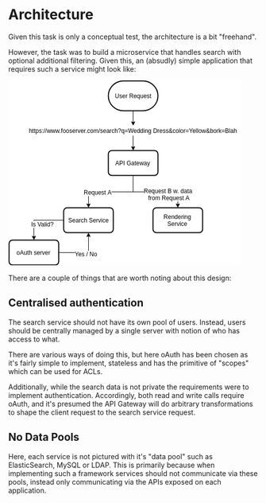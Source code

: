 # Architecture

Given this task is only a conceptual test, the architecture is a bit "freehand".

However, the task was to build a microservice that handles search with optional additional filtering. Given this,
an (absudly) simple application that requires such a service might look like:

![search microservice](img/search-microservice.png)

There are a couple of things that are worth noting about this design:

## Centralised authentication

The search service should not have its own pool of users. Instead, users should be centrally managed by a single server
with notion of who has access to what.

There are various ways of doing this, but here oAuth has been chosen as it's fairly simple to implement, stateless and
has the primitive of "scopes" which can be used for ACLs.

Additionally, while the search data is not private the requirements were to implement authentication. Accordingly, both
read and write calls require oAuth, and it's presumed the API Gateway will do arbitrary transformations to shape the
client request to the search service request.

## No Data Pools

Here, each service is not pictured with it's "data pool" such as ElasticSearch, MySQL or LDAP. This is primarily because
when implementing such a framework services should not communicate via these pools, instead only communicating via the
APIs exposed on each application.
